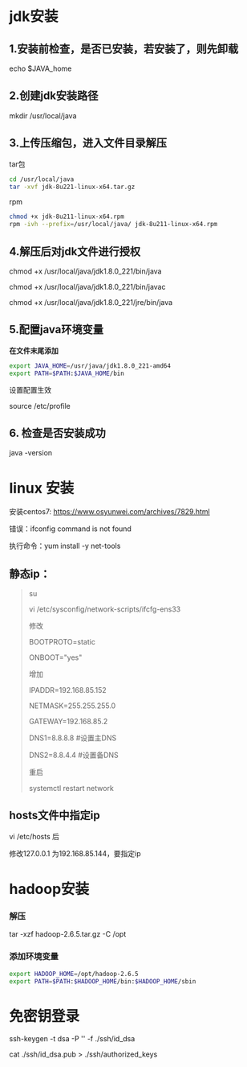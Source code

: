 # jdk安装

## 1.安装前检查，是否已安装，若安装了，则先卸载

echo $JAVA_home

## 2.创建jdk安装路径

mkdir /usr/local/java

## 3.上传压缩包，进入文件目录解压

tar包

```sh
cd /usr/local/java
tar -xvf jdk-8u221-linux-x64.tar.gz
```

rpm

```sh
chmod +x jdk-8u211-linux-x64.rpm
rpm -ivh --prefix=/usr/local/java/ jdk-8u211-linux-x64.rpm
```

## 4.解压后对jdk文件进行授权

chmod +x /usr/local/java/jdk1.8.0_221/bin/java

chmod +x /usr/local/java/jdk1.8.0_221/bin/javac

chmod +x /usr/local/java/jdk1.8.0_221/jre/bin/java

## 5.配置java环境变量

**在文件末尾添加**

```sh
export JAVA_HOME=/usr/java/jdk1.8.0_221-amd64
export PATH=$PATH:$JAVA_HOME/bin
```

设置配置生效

source /etc/profile

## 6. 检查是否安装成功

java -version

# linux 安装

安装centos7:  https://www.osyunwei.com/archives/7829.html

错误：ifconfig command is not found

执行命令：yum install -y net-tools

## 静态ip：

> su
>
> vi /etc/sysconfig/network-scripts/ifcfg-ens33
>
> 修改
>
> BOOTPROTO=static
>
> ONBOOT="yes"
>
> 增加
>
> IPADDR=192.168.85.152
>
> NETMASK=255.255.255.0
>
> GATEWAY=192.168.85.2
>
> DNS1=8.8.8.8  #设置主DNS
>
> DNS2=8.8.4.4  #设置备DNS
>
> 重启
>
> systemctl restart network
>

## hosts文件中指定ip

vi /etc/hosts 后

修改127.0.0.1 为192.168.85.144，要指定ip

# hadoop安装

### 解压

tar -xzf hadoop-2.6.5.tar.gz -C /opt

### 添加环境变量

```sh
export HADOOP_HOME=/opt/hadoop-2.6.5
export PATH=$PATH:$HADOOP_HOME/bin:$HADOOP_HOME/sbin
```



# 免密钥登录

ssh-keygen -t dsa -P '' -f ./ssh/id_dsa

cat ./ssh/id_dsa.pub > ./ssh/authorized_keys
